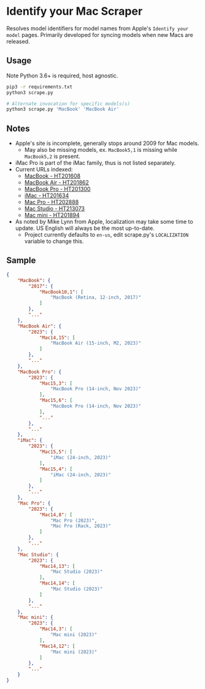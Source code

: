 # Identify your Mac Scraper

Resolves model identifiers for model names from Apple's `Identify your model` pages. Primarily developed for syncing models when new Macs are released.

## Usage

Note Python 3.6+ is required, host agnostic.

```sh
pip3 -r requirements.txt
python3 scrape.py

# Alternate invocation for specific models(s)
python3 scrape.py 'MacBook' 'MacBook Air'
```


## Notes

- Apple's site is incomplete, generally stops around 2009 for Mac models.
   - May also be missing models, ex. `MacBook5,1` is missing while `MacBook5,2` is present.
- iMac Pro is part of the iMac family, thus is not listed separately.
- Current URLs indexed:
  - [MacBook - HT201608](https://support.apple.com/HT201608)
  - [MacBook Air - HT201862](https://support.apple.com/HT201862)
  - [MacBook Pro - HT201300](https://support.apple.com/HT201300)
  - [iMac - HT201634](https://support.apple.com/HT201634)
  - [Mac Pro - HT202888](https://support.apple.com/HT202888)
  - [Mac Studio - HT213073](https://support.apple.com/HT213073)
  - [Mac mini - HT201894](https://support.apple.com/HT201894)
- As noted by Mike Lynn from Apple, localization may take some time to update. US English will always be the most up-to-date.
  - Project currently defaults to `en-us`, edit scrape.py's `LOCALIZATION` variable to change this.


## Sample

```json
{
    "MacBook": {
        "2017": {
            "MacBook10,1": [
                "MacBook (Retina, 12-inch, 2017)"
            ]
        },
        "..."
    },
    "MacBook Air": {
        "2023": {
            "Mac14,15": [
                "MacBook Air (15-inch, M2, 2023)"
            ]
        },
        "..."
    },
    "MacBook Pro": {
        "2023": {
            "Mac15,3": [
                "MacBook Pro (14-inch, Nov 2023)"
            ],
            "Mac15,6": [
                "MacBook Pro (14-inch, Nov 2023)"
            ],
            "..."
        },
        "..."
    },
    "iMac": {
        "2023": {
            "Mac15,5": [
                "iMac (24-inch, 2023)"
            ],
            "Mac15,4": [
                "iMac (24-inch, 2023)"
            ]
        },
        "..."
    },
    "Mac Pro": {
        "2023": {
            "Mac14,8": [
                "Mac Pro (2023)",
                "Mac Pro (Rack, 2023)"
            ]
        },
        "..."
    },
    "Mac Studio": {
        "2023": {
            "Mac14,13": [
                "Mac Studio (2023)"
            ],
            "Mac14,14": [
                "Mac Studio (2023)"
            ]
        },
        "..."
    },
    "Mac mini": {
        "2023": {
            "Mac14,3": [
                "Mac mini (2023)"
            ],
            "Mac14,12": [
                "Mac mini (2023)"
            ]
        },
        "..."
    }
}
```